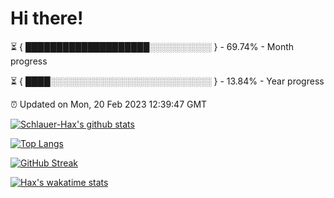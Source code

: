 # Hi there!

⏳ { ████████████████████░░░░░░░░░░ } - 69.74% - Month progress

⏳ { ████░░░░░░░░░░░░░░░░░░░░░░░░░░ } - 13.84% - Year progress

⏰ Updated on Mon, 20 Feb 2023 12:39:47 GMT


[![Schlauer-Hax's github stats](https://github-readme-stats.vercel.app/api?username=Schlauer-Hax&show_icons=true&theme=dark&count_private=true)](https://github.com/Schlauer-Hax)


[![Top Langs](https://github-readme-stats.vercel.app/api/top-langs/?username=Schlauer-Hax&layout=compact&theme=dark)](https://github.com/Schlauer-Hax?tab=repositories)

[![GitHub Streak](https://streak-stats.demolab.com?user=Schlauer-Hax&theme=dark)](https://git.io/streak-stats)

[![Hax's wakatime stats](https://github-readme-stats.vercel.app/api/wakatime?username=Hax&theme=dark)](https://wakatime.com/@Hax)

